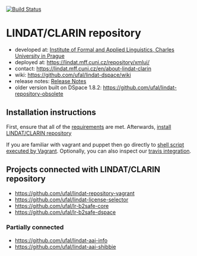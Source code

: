[![Build Status](https://travis-ci.org/ufal/lindat-dspace.svg?branch=lindat)](https://travis-ci.org/ufal/lindat-dspace)
# LINDAT/CLARIN repository

* developed at: [Institute of Formal and Applied Linguistics, Charles University in Prague](http://ufal.mff.cuni.cz/)
* deployed at: https://lindat.mff.cuni.cz/repository/xmlui/
* contact: https://lindat.mff.cuni.cz/en/about-lindat-clarin
* wiki: https://github.com/ufal/lindat-dspace/wiki
* release notes: [Release Notes](https://github.com/ufal/lindat-dspace/wiki/ReleaseNotes)
* older version built on DSpace 1.8.2: https://github.com/ufal/lindat-repository-obsolete



## Installation instructions

First, ensure that all of the [requirements](https://github.com/ufal/lindat-dspace/wiki/Installation----Prerequisites) are met.
Afterwards, [install LINDAT/CLARIN repository](https://github.com/ufal/lindat-dspace/wiki/Installation)

If you are familiar with vagrant and puppet then go directly to
[shell script executed by Vagrant](https://github.com/ufal/lindat-repository-vagrant/blob/master/Projects/setup.lindat.sh).
Optionally, you can also inspect our [travis integration](https://github.com/ufal/lindat-dspace/blob/lindat/.travis.yml).


## Projects connected with LINDAT/CLARIN repository

* https://github.com/ufal/lindat-repository-vagrant
* https://github.com/ufal/lindat-license-selector
* https://github.com/ufal/lr-b2safe-core
* https://github.com/ufal/lr-b2safe-dspace

### Partially connected

* https://github.com/ufal/lindat-aai-info
* https://github.com/ufal/lindat-aai-shibbie
